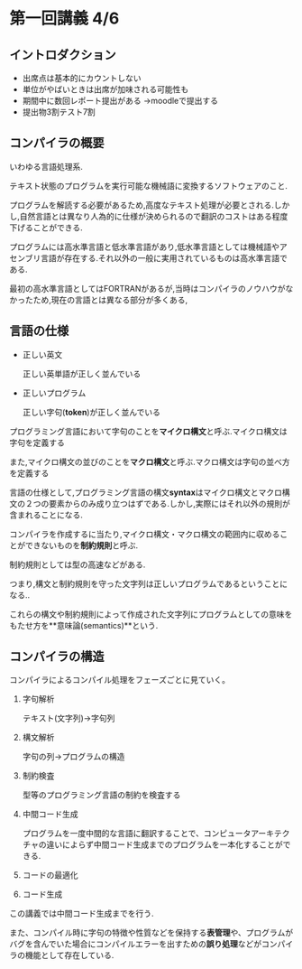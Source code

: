 # 第一回講義 4/6

## イントロダクション

- 出席点は基本的にカウントしない
- 単位がやばいときは出席が加味される可能性も
- 期間中に数回レポート提出がある →moodleで提出する
- 提出物3割テスト7割

## コンパイラの概要

いわゆる言語処理系.

テキスト状態のプログラムを実行可能な機械語に変換するソフトウェアのこと.

プログラムを解読する必要があるため,高度なテキスト処理が必要とされる.しかし,自然言語とは異なり人為的に仕様が決められるので翻訳のコストはある程度下げることができる.

プログラムには高水準言語と低水準言語があり,低水準言語としては機械語やアセンブリ言語が存在する.それ以外の一般に実用されているものは高水準言語である.

最初の高水準言語としてはFORTRANがあるが,当時はコンパイラのノウハウがなかったため,現在の言語とは異なる部分が多くある,



## 言語の仕様

- 正しい英文

   正しい英単語が正しく並んでいる

- 正しいプログラム

   正しい字句(**token**)が正しく並んでいる

プログラミング言語において字句のことを**マイクロ構文**と呼ぶ.マイクロ構文は字句を定義する

また,マイクロ構文の並びのことを**マクロ構文**と呼ぶ.マクロ構文は字句の並べ方を定義する

言語の仕様として,プログラミング言語の構文**syntax**はマイクロ構文とマクロ構文の２つの要素からのみ成り立つはずである.しかし,実際にはそれ以外の規則が含まれることになる.

コンパイラを作成するに当たり,マイクロ構文・マクロ構文の範囲内に収めることができないものを**制約規則**と呼ぶ.

制約規則としては型の高速などがある.

つまり,構文と制約規則を守った文字列は正しいプログラムであるということになる..

これらの構文や制約規則によって作成された文字列にプログラムとしての意味をもたせ方を**意味論(semantics)**という.

## コンパイラの構造

コンパイラによるコンパイル処理をフェーズごとに見ていく。

1. 字句解析

   テキスト(文字列)→字句列

2. 構文解析

   字句の列→プログラムの構造

3. 制約検査

   型等のプログラミング言語の制約を検査する

4. 中間コード生成 

   プログラムを一度中間的な言語に翻訳することで、コンピュータアーキテクチャの違いによらず中間コード生成までのプログラムを一本化することができる.

5. コードの最適化

6. コード生成

この講義では中間コード生成までを行う.

また、コンパイル時に字句の特徴や性質などを保持する**表管理**や、プログラムがバグを含んでいた場合にコンパイルエラーを出すための**誤り処理**などがコンパイラの機能として存在している.
